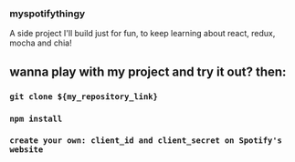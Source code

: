 ### myspotifythingy

A side project I'll build just for fun, to keep learning about react, redux, mocha and chia!

## wanna play with my project and try it out? then:

### `git clone ${my_repository_link}`

### `npm install`

### `create your own: client_id and client_secret on Spotify's website`
